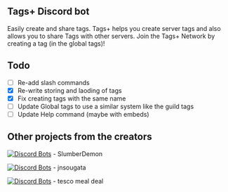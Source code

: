## Tags+ Discord bot

Easily create and share tags. Tags+ helps you create server tags and also allows you to share Tags with other servers. Join the Tags+ Network by creating a tag (in 
the global tags)!

## Todo
- [ ] Re-add slash commands
- [x] Re-write storing and laoding of tags
- [x] Fix creating tags with the same name
- [ ] Update Global tags to use a similar system like the guild tags
- [ ] Update Help command (maybe with embeds)

## Other projects from the creators

[![Discord Bots](https://top.gg/api/widget/servers/823977552791339108.svg)](https://top.gg/bot/823977552791339108) - SlumberDemon

[![Discord Bots](https://top.gg/api/widget/servers/848304171814879273.svg)](https://top.gg/bot/848304171814879273) - jnsougata

[![Discord Bots](https://top.gg/api/widget/servers/860612939307810846.svg)](https://top.gg/bot/860612939307810846) - tesco meal deal



